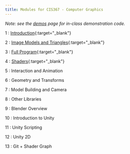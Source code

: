 ```yaml
---
title: Modules for CIS367 - Computer Graphics
---
```


*Note: see the [demos](../demos) page for in-class demonstration code.*

1
: [Introduction](../assets/slides/CIS367-1-Introduction.pdf){:target="\_blank"}

2
: [Image Models and Triangles](../assets/slides/CIS367-2-Image-Models.pdf){:target="\_blank"}

3
: [Full Program](../assets/slides/CIS367-3-Full-Program.pdf){:target="\_blank"}

4
: [Shaders](../assets/slides/CIS367-4-Shaders.pdf){:target="\_blank"}

5
: Interaction and Animation

6
: Geometry and Transforms

7
: Model Building and Camera

8
: Other Libraries

9
: Blender Overview

10
: Introduction to Unity

11
: Unity Scripting

12
: Unity 2D

13
: Git + Shader Graph
